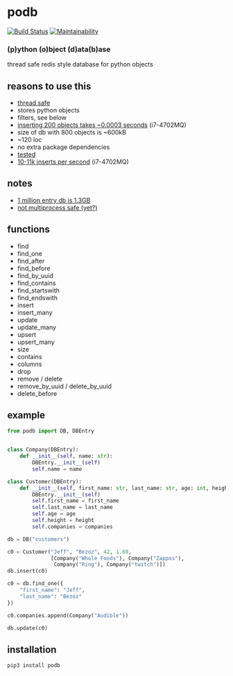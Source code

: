 # podb
[![Build Status](https://build.eberlein.io/view/python/job/python_podb/badge/icon)](https://build.eberlein.io/view/python/job/python_podb/)
[![Maintainability](https://api.codeclimate.com/v1/badges/4c7092020ba5916cd90b/maintainability)](https://codeclimate.com/github/nbdy/podb/maintainability)
### (p)ython (o)bject (d)ata(b)ase
thread safe redis style database for python objects<br>
## reasons to use this
- [thread safe](tests/threaded.py)
- stores python objects
- filters, see below
- [inserting 200 objects takes ~0.0003 seconds](tests/all.py#L74) (i7-4702MQ)
- size of db with 800 objects is ~600kB 
- ~120 loc
- no extra package dependencies
- [tes](tests/all.py)[ted](tests/huge.py)
- [10-11k inserts per second](tests/huge.py) (i7-4702MQ)
## notes
- [1 million entry db is 1.3GB](tests/huge.db)
- [not multiprocess safe (yet?)](tests/processed.py)
## functions
- find
- find_one
- find_after
- find_before
- find_by_uuid
- find_contains
- find_startswith
- find_endswith
- insert
- insert_many
- update
- update_many
- upsert
- upsert_many
- size
- contains
- columns
- drop
- remove / delete
- remove_by_uuid / delete_by_uuid
- delete_before
## example
```python
from podb import DB, DBEntry


class Company(DBEntry):
    def __init__(self, name: str):
        DBEntry.__init__(self)
        self.name = name

class Customer(DBEntry):
    def __init__(self, first_name: str, last_name: str, age: int, height: float, companies: list[DBEntry]):
        DBEntry.__init__(self)
        self.first_name = first_name
        self.last_name = last_name
        self.age = age
        self.height = height
        self.companies = companies

db = DB("customers")

c0 = Customer("Jeff", "Bezoz", 42, 1.69, 
              [Company("Whole Foods"), Company("Zappos"), 
               Company("Ring"), Company("twitch")])
db.insert(c0)

c0 = db.find_one({
    "first_name": "Jeff",
    "last_name": "Bezoz"
})

c0.companies.append(Company("Audible"))

db.update(c0)
```
## installation
```shell
pip3 install podb
```
